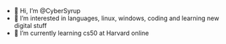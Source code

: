 - 👋 Hi, I’m @CyberSyrup
- 👀 I’m interested in languages, linux, windows, coding and learning new digital stuff
- 🌱 I’m currently learning cs50 at Harvard online


<!---
CyberSyrup/CyberSyrup is a ✨ special ✨ repository because its `README.md` (this file) appears on your GitHub profile.
You can click the Preview link to take a look at your changes.
--->
